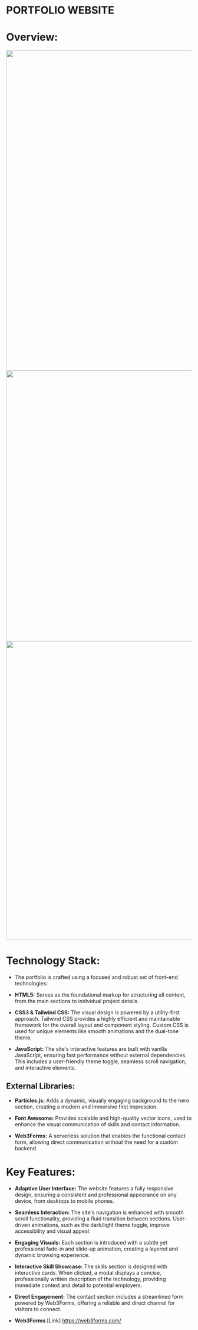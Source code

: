 # PORTFOLIO WEBSITE
# Overview:
  <center> <img width="1896" height="870" alt="image" src="https://github.com/user-attachments/assets/d2ea4ed7-e836-4efd-be9f-7774a8aab9dd" /></center>

  <center><img width="1588" height="735" alt="image" src="https://github.com/user-attachments/assets/68f785f5-0b1e-46f0-ad1b-b9aa3c65df12" /></center>

  <center><img width="1235" height="812" alt="image" src="https://github.com/user-attachments/assets/9bbc1977-cb11-4c40-92c9-de5a0e709a0d" /></center>

# Technology Stack:
- The portfolio is crafted using a focused and robust set of front-end technologies:

- **HTML5:** Serves as the foundational markup for structuring all content, from the main sections to individual project details.

- **CSS3 & Tailwind CSS:** The visual design is powered by a utility-first approach. Tailwind CSS provides a highly efficient and maintainable framework for the overall layout and component styling. Custom CSS is used for unique elements like smooth animations and the dual-tone theme.

- **JavaScript:** The site's interactive features are built with vanilla JavaScript, ensuring fast performance without external dependencies. This includes a user-friendly theme toggle, seamless scroll navigation, and interactive elements.

## External Libraries:

- **Particles.js:** Adds a dynamic, visually engaging background to the hero section, creating a modern and immersive first impression.

- **Font Awesome:** Provides scalable and high-quality vector icons, used to enhance the visual communication of skills and contact information.

- **Web3Forms:** A serverless solution that enables the functional contact form, allowing direct communication without the need for a custom backend.

# **Key Features:**
- **Adaptive User Interface:** The website features a fully responsive design, ensuring a consistent and professional appearance on any device, from desktops to mobile phones.

- **Seamless Interaction:** The site's navigation is enhanced with smooth scroll functionality, providing a fluid transition between sections. User-driven animations, such as the dark/light theme toggle, improve accessibility and visual appeal.

- **Engaging Visuals:** Each section is introduced with a subtle yet professional fade-in and slide-up animation, creating a layered and dynamic browsing experience.

- **Interactive Skill Showcase:** The skills section is designed with interactive cards. When clicked, a modal displays a concise, professionally written description of the technology, providing immediate context and detail to potential employers.

- **Direct Engagement:** The contact section includes a streamlined form powered by Web3Forms, offering a reliable and direct channel for visitors to connect.

- **Web3Forms** [Link] https://web3forms.com/

  
